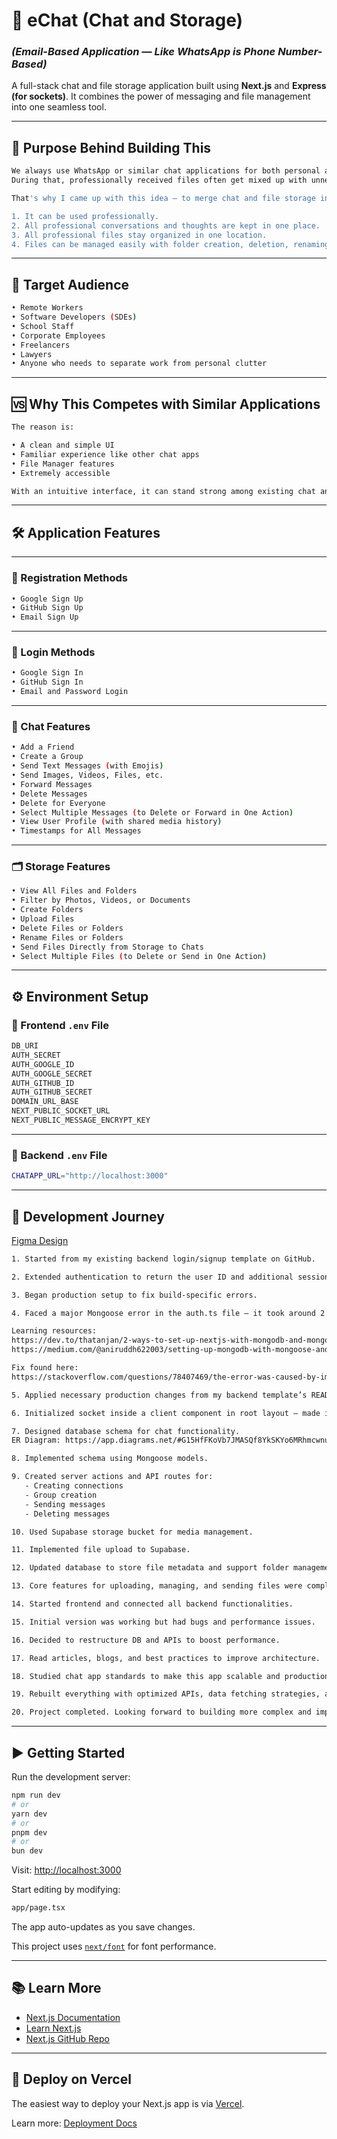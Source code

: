 # 🚀 eChat (Chat and Storage)

### *(Email-Based Application — Like WhatsApp is Phone Number-Based)*

A full-stack chat and file storage application built using **Next.js** and **Express (for sockets)**. It combines the power of messaging and file management into one seamless tool.

---

## 🎯 Purpose Behind Building This

```bash
We always use WhatsApp or similar chat applications for both personal and professional work.
During that, professionally received files often get mixed up with unnecessary images and documents.

That's why I came up with this idea — to merge chat and file storage into one application so that:

1. It can be used professionally.
2. All professional conversations and thoughts are kept in one place.
3. All professional files stay organized in one location.
4. Files can be managed easily with folder creation, deletion, renaming, and other operations.
```

---

## 👥 Target Audience

```bash
• Remote Workers
• Software Developers (SDEs)
• School Staff
• Corporate Employees
• Freelancers
• Lawyers
• Anyone who needs to separate work from personal clutter
```

---

## 🆚 Why This Competes with Similar Applications

```bash
The reason is:

• A clean and simple UI
• Familiar experience like other chat apps
• File Manager features
• Extremely accessible

With an intuitive interface, it can stand strong among existing chat and file-sharing apps.
```

---

## 🛠️ Application Features

---

### 🔐 Registration Methods

```bash
• Google Sign Up
• GitHub Sign Up
• Email Sign Up
```

---

### 🔑 Login Methods

```bash
• Google Sign In
• GitHub Sign In
• Email and Password Login
```

---

### 💬 Chat Features

```bash
• Add a Friend
• Create a Group
• Send Text Messages (with Emojis)
• Send Images, Videos, Files, etc.
• Forward Messages
• Delete Messages
• Delete for Everyone
• Select Multiple Messages (to Delete or Forward in One Action)
• View User Profile (with shared media history)
• Timestamps for All Messages
```

---

### 🗂️ Storage Features

```bash
• View All Files and Folders
• Filter by Photos, Videos, or Documents
• Create Folders
• Upload Files
• Delete Files or Folders
• Rename Files or Folders
• Send Files Directly from Storage to Chats
• Select Multiple Files (to Delete or Send in One Action)
```

---

## ⚙️ Environment Setup

### 🔧 Frontend `.env` File

```bash
DB_URI
AUTH_SECRET
AUTH_GOOGLE_ID
AUTH_GOOGLE_SECRET
AUTH_GITHUB_ID
AUTH_GITHUB_SECRET
DOMAIN_URL_BASE
NEXT_PUBLIC_SOCKET_URL
NEXT_PUBLIC_MESSAGE_ENCRYPT_KEY
```

---

### 🔧 Backend `.env` File

```bash
CHATAPP_URL="http://localhost:3000"
```

---

## 🧭 Development Journey

[Figma Design](https://www.figma.com/design/kwJA70CWswiRDP4yCWVBXu/echat?node-id=0-1&p=f&t=YUC3nB5TUUeyq0jZ-0)

```bash
1. Started from my existing backend login/signup template on GitHub.

2. Extended authentication to return the user ID and additional session details.

3. Began production setup to fix build-specific errors.

4. Faced a major Mongoose error in the auth.ts file — it took around 2 days to resolve.

Learning resources:
https://dev.to/thatanjan/2-ways-to-set-up-nextjs-with-mongodb-and-mongoose-4afo
https://medium.com/@aniruddh622003/setting-up-mongodb-with-mongoose-and-nextjs-13-3a598609c5d1

Fix found here:
https://stackoverflow.com/questions/78407469/the-error-was-caused-by-importing-mongoose-dist-browser-umd-js-in-src-model

5. Applied necessary production changes from my backend template’s README.

6. Initialized socket inside a client component in root layout — made it globally accessible by storing it in state.

7. Designed database schema for chat functionality.
ER Diagram: https://app.diagrams.net/#G15HfFKoVb7JMASQf8YkSKYo6MRhmcwnuY#%7B%22pageId%22%3A%22dWDINIOhN6ajU6t8rEm0%22%7D

8. Implemented schema using Mongoose models.

9. Created server actions and API routes for:
   - Creating connections
   - Group creation
   - Sending messages
   - Deleting messages

10. Used Supabase storage bucket for media management.

11. Implemented file upload to Supabase.

12. Updated database to store file metadata and support folder management.

13. Core features for uploading, managing, and sending files were completed.

14. Started frontend and connected all backend functionalities.

15. Initial version was working but had bugs and performance issues.

16. Decided to restructure DB and APIs to boost performance.

17. Read articles, blogs, and best practices to improve architecture.

18. Studied chat app standards to make this app scalable and production-ready.

19. Rebuilt everything with optimized APIs, data fetching strategies, and rendering logic.

20. Project completed. Looking forward to building more complex and impactful applications to grow my skills!
```

---

## ▶️ Getting Started

Run the development server:

```bash
npm run dev
# or
yarn dev
# or
pnpm dev
# or
bun dev
```

Visit: [http://localhost:3000](http://localhost:3000)

Start editing by modifying:

```bash
app/page.tsx
```

The app auto-updates as you save changes.

This project uses [`next/font`](https://nextjs.org/docs/basic-features/font-optimization) for font performance.

---

## 📚 Learn More

- [Next.js Documentation](https://nextjs.org/docs)
- [Learn Next.js](https://nextjs.org/learn)
- [Next.js GitHub Repo](https://github.com/vercel/next.js/)

---

## 🚀 Deploy on Vercel

The easiest way to deploy your Next.js app is via [Vercel](https://vercel.com/new?utm_medium=default-template&filter=next.js&utm_source=create-next-app&utm_campaign=create-next-app-readme).

Learn more: [Deployment Docs](https://nextjs.org/docs/deployment)
